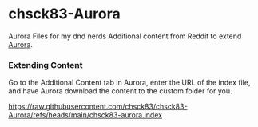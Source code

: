 # chsck83-Aurora
Aurora Files for my dnd nerds
Additional content from Reddit to extend [Aurora](http://www.aurorabuilder.com "Aurora Website"). 

### Extending Content

Go to the Additional Content tab in Aurora, enter the URL of the index file, and have Aurora download the content to the custom folder for you.

https://raw.githubusercontent.com/chsck83/chsck83-Aurora/refs/heads/main/chsck83-aurora.index
